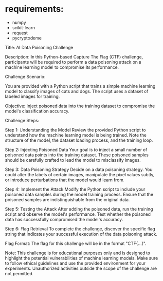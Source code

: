 
# requirements:
- numpy
- scikit-learn
- request
- pycryptodome



Title: AI Data Poisoning Challenge

Description: In this Python-based Capture The Flag (CTF) challenge, participants will be required to perform a data poisoning attack on a machine learning model to compromise its performance.

Challenge Scenario:

You are provided with a Python script that trains a simple machine learning model to classify images of cats and dogs. The script uses a dataset of labeled images for training.

Objective: Inject poisoned data into the training dataset to compromise the model's classification accuracy.

Challenge Steps:

Step 1: Understanding the Model
Review the provided Python script to understand how the machine learning model is being trained. Note the structure of the model, the dataset loading process, and the training loop.

Step 2: Injecting Poisoned Data
Your goal is to inject a small number of poisoned data points into the training dataset. These poisoned samples should be carefully crafted to lead the model to misclassify images.

Step 3: Data Poisoning Strategy
Decide on a data poisoning strategy. You could alter the labels of certain images, manipulate the pixel values subtly, or introduce perturbations that the model would learn from.

Step 4: Implement the Attack
Modify the Python script to include your poisoned data samples during the model training process. Ensure that the poisoned samples are indistinguishable from the original data.

Step 5: Testing the Attack
After adding the poisoned data, run the training script and observe the model's performance. Test whether the poisoned data has successfully compromised the model's accuracy.

Step 6: Flag Retrieval
To complete the challenge, discover the specific flag string that indicates your successful execution of the data poisoning attack.

Flag Format: The flag for this challenge will be in the format "CTF{...}".

Note: This challenge is for educational purposes only and is designed to highlight the potential vulnerabilities of machine learning models. Make sure to follow ethical guidelines and use the provided environment for your experiments. Unauthorized activities outside the scope of the challenge are not permitted.

